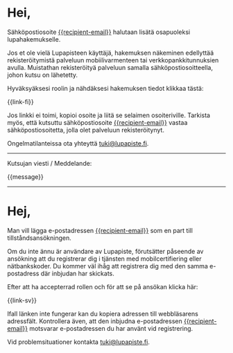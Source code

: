 # Hei,

S&auml;hk&ouml;postiosoite [{{recipient-email}}]({{recipient-email}}) halutaan lis&auml;t&auml; osapuoleksi lupahakemukselle.

Jos et ole viel&auml; Lupapisteen k&auml;ytt&auml;j&auml;, hakemuksen n&auml;keminen edellytt&auml;&auml; rekister&ouml;itymist&auml; palveluun mobiilivarmenteen tai verkkopankkitunnuksien avulla. Muistathan rekister&ouml;ity&auml; palveluun samalla s&auml;hk&ouml;postiosoitteella, johon kutsu on l&auml;hetetty.

Hyv&auml;ksy&auml;ksesi roolin ja n&auml;hd&auml;ksesi hakemuksen tiedot klikkaa t&auml;st&auml;:

{{link-fi}}

Jos linkki ei toimi, kopioi osoite ja liit&auml; se selaimen osoiteriville. Tarkista my&ouml;s, ett&auml; kutsuttu s&auml;hk&ouml;postiosoite [{{recipient-email}}]({{recipient-email}}) vastaa s&auml;hk&ouml;postiosoitetta, jolla olet palveluun rekister&ouml;itynyt.

Ongelmatilanteissa ota yhteytt&auml; [tuki@lupapiste.fi](tuki@lupapiste.fi).


---

Kutsujan viesti / Meddelande:

{{message}}

---

# Hej,

Man vill l&auml;gga e-postadressen [{{recipient-email}}]({{recipient-email}}) som en part till tillst&aring;ndsans&ouml;kningen.

Om du inte &auml;nnu &auml;r anv&auml;ndare av Lupapiste, f&ouml;ruts&auml;tter p&aring;seende av ans&ouml;kning att du registrerar dig i tj&auml;nsten med mobilcertifiering eller n&auml;tbankskoder. Du kommer v&auml;l ih&aring;g att registrera dig med den samma e-postadress d&auml;r inbjudan har skickats.

Efter att ha accepterrad rollen och f&ouml;r att se p&aring; ans&ouml;kan klicka h&auml;r:

{{link-sv}}

Ifall l&auml;nken inte fungerar kan du kopiera adressen till webbl&auml;sarens adressf&auml;lt. Kontrollera &auml;ven, att den inbjudna e-postadressen [{{recipient-email}}]({{recipient-email}}) motsvarar e-postadressen du har anv&auml;nt vid registrering.

Vid problemsituationer kontakta [tuki@lupapiste.fi](tuki@lupapiste.fi).
